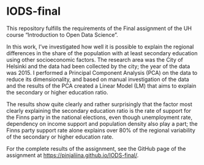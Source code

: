 # IODS-final
This repository fulfills the requirements of the Final assignment of the UH course “Introduction to Open Data Science”.

In this work, I’ve investigated how well it is possible to explain the regional differences in the share of the population with at least secondary education using other socioeconomic factors. The research area was the City of Helsinki and the data had been collected by the city; the year of the data was 2015. I performed a Principal Component Analysis (PCA) on the data to reduce its dimensionality, and based on manual investigation of the data and the results of the PCA created a Linear Model (LM) that aims to explain the secondary or higher education ratio.

The results show quite clearly and rather surprisingly that the factor most clearly explaining the secondary education ratio is the rate of support for the Finns party in the national elections, even though unemployment rate, dependency on income support and population density also play a part; the Finns party support rate alone explains over 80% of the regional variability of the secondary or higher education rate.

For the complete results of the assignment, see the GitHub page of the assignment at https://pinjaliina.github.io/IODS-final/.
